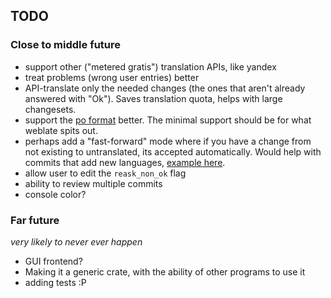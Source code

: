 ## TODO

### Close to middle future

* support other ("metered gratis") translation APIs, like yandex
* treat problems (wrong user entries) better
* API-translate only the needed changes (the ones that aren't already answered with "Ok"). Saves translation quota, helps with large changesets.
* support the [po format](https://www.gnu.org/software/gettext/manual/html_node/PO-Files.html) better. The minimal support should be for what weblate spits out.
* perhaps add a "fast-forward" mode where if you have a change from not existing to untranslated, its accepted automatically. Would help with commits that add new languages, [example here](https://github.com/minetest/minetest/commit/0d1b41f3800d17915c4cbac86f6fbdc282b27aa4).
* allow user to edit the `reask_non_ok` flag
* ability to review multiple commits
* console color?

### Far future
*very likely to never ever happen*

* GUI frontend?
* Making it a generic crate, with the ability of other programs to use it
* adding tests :P
